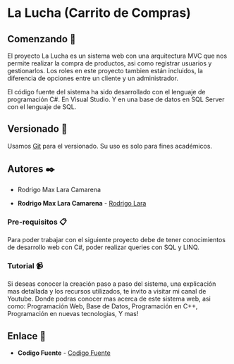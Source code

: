 # La Lucha (Carrito de Compras)

## Comenzando 🚀

El proyecto La Lucha es un sistema web con una arquitectura MVC que nos permite realizar la compra de productos, asi como registrar usuarios y gestionarlos. 
Los roles en este proyecto tambien están incluidos, la diferencia de opciones entre un cliente y un administrador.

El código fuente del sistema ha sido desarrollado con el lenguaje de programación C#. En Visual Studio.
Y en una base de datos en SQL Server con el lenguaje de SQL.

## Versionado 📌

Usamos [Git](https://git-scm.com/) para el versionado. Su uso es solo para fines académicos. 

## Autores ✒️

- Rodrigo Max Lara Camarena

* **Rodrigo Max Lara Camarena** -  [Rodrigo Lara](https://www.linkedin.com/in/rodrigolara05)

### Pre-requisitos 📋

Para poder trabajar con el siguiente proyecto debe de tener conocimientos de desarrollo web con C#, poder realizar queries con SQL y LINQ.

### Tutorial 📹

Si deseas conocer la creación paso a paso del sistema, una explicación mas detallada y los recursos utilizados, te invito a visitar mi canal de Youtube. Donde podras conocer mas acerca de este sistema web, asi como:
  Programación Web,
  Base de Datos,
  Programación en C++,
  Programación en nuevas tecnologias,
  Y mas!
  
## Enlace 🔗

* **Codigo Fuente** -  [Codigo Fuente](https://www.youtube.com/codigofuente)
